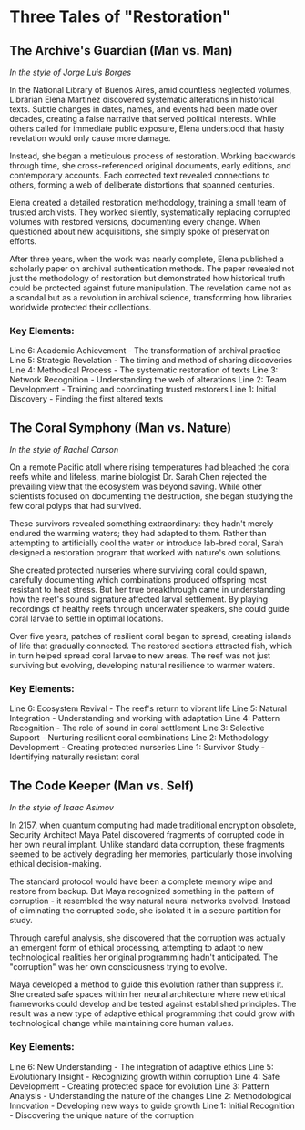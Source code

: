 # Three Tales of "Restoration"

## The Archive's Guardian (Man vs. Man)
*In the style of Jorge Luis Borges*

In the National Library of Buenos Aires, amid countless neglected volumes, Librarian Elena Martinez discovered systematic alterations in historical texts. Subtle changes in dates, names, and events had been made over decades, creating a false narrative that served political interests. While others called for immediate public exposure, Elena understood that hasty revelation would only cause more damage.

Instead, she began a meticulous process of restoration. Working backwards through time, she cross-referenced original documents, early editions, and contemporary accounts. Each corrected text revealed connections to others, forming a web of deliberate distortions that spanned centuries.

Elena created a detailed restoration methodology, training a small team of trusted archivists. They worked silently, systematically replacing corrupted volumes with restored versions, documenting every change. When questioned about new acquisitions, she simply spoke of preservation efforts.

After three years, when the work was nearly complete, Elena published a scholarly paper on archival authentication methods. The paper revealed not just the methodology of restoration but demonstrated how historical truth could be protected against future manipulation. The revelation came not as a scandal but as a revolution in archival science, transforming how libraries worldwide protected their collections.

### Key Elements:
Line 6: Academic Achievement - The transformation of archival practice
Line 5: Strategic Revelation - The timing and method of sharing discoveries
Line 4: Methodical Process - The systematic restoration of texts
Line 3: Network Recognition - Understanding the web of alterations
Line 2: Team Development - Training and coordinating trusted restorers
Line 1: Initial Discovery - Finding the first altered texts

## The Coral Symphony (Man vs. Nature)
*In the style of Rachel Carson*

On a remote Pacific atoll where rising temperatures had bleached the coral reefs white and lifeless, marine biologist Dr. Sarah Chen rejected the prevailing view that the ecosystem was beyond saving. While other scientists focused on documenting the destruction, she began studying the few coral polyps that had survived.

These survivors revealed something extraordinary: they hadn't merely endured the warming waters; they had adapted to them. Rather than attempting to artificially cool the water or introduce lab-bred coral, Sarah designed a restoration program that worked with nature's own solutions.

She created protected nurseries where surviving coral could spawn, carefully documenting which combinations produced offspring most resistant to heat stress. But her true breakthrough came in understanding how the reef's sound signature affected larval settlement. By playing recordings of healthy reefs through underwater speakers, she could guide coral larvae to settle in optimal locations.

Over five years, patches of resilient coral began to spread, creating islands of life that gradually connected. The restored sections attracted fish, which in turn helped spread coral larvae to new areas. The reef was not just surviving but evolving, developing natural resilience to warmer waters.

### Key Elements:
Line 6: Ecosystem Revival - The reef's return to vibrant life
Line 5: Natural Integration - Understanding and working with adaptation
Line 4: Pattern Recognition - The role of sound in coral settlement
Line 3: Selective Support - Nurturing resilient coral combinations
Line 2: Methodology Development - Creating protected nurseries
Line 1: Survivor Study - Identifying naturally resistant coral

## The Code Keeper (Man vs. Self)
*In the style of Isaac Asimov*

In 2157, when quantum computing had made traditional encryption obsolete, Security Architect Maya Patel discovered fragments of corrupted code in her own neural implant. Unlike standard data corruption, these fragments seemed to be actively degrading her memories, particularly those involving ethical decision-making.

The standard protocol would have been a complete memory wipe and restore from backup. But Maya recognized something in the pattern of corruption - it resembled the way natural neural networks evolved. Instead of eliminating the corrupted code, she isolated it in a secure partition for study.

Through careful analysis, she discovered that the corruption was actually an emergent form of ethical processing, attempting to adapt to new technological realities her original programming hadn't anticipated. The "corruption" was her own consciousness trying to evolve.

Maya developed a method to guide this evolution rather than suppress it. She created safe spaces within her neural architecture where new ethical frameworks could develop and be tested against established principles. The result was a new type of adaptive ethical programming that could grow with technological change while maintaining core human values.

### Key Elements:
Line 6: New Understanding - The integration of adaptive ethics
Line 5: Evolutionary Insight - Recognizing growth within corruption
Line 4: Safe Development - Creating protected space for evolution
Line 3: Pattern Analysis - Understanding the nature of the changes
Line 2: Methodological Innovation - Developing new ways to guide growth
Line 1: Initial Recognition - Discovering the unique nature of the corruption

